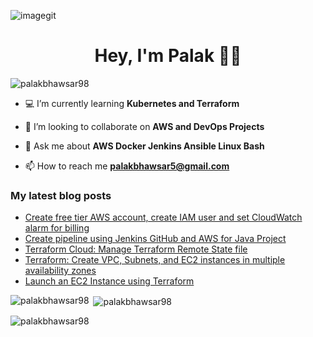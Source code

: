 ![imagegit](https://user-images.githubusercontent.com/69889600/193552218-0ebf9961-fe69-45bd-98bc-c29771758f59.png)

<h1 align="center">Hey, I'm Palak 👩‍💻</h1>

<p align="left"> <img src="https://komarev.com/ghpvc/?username=palakbhawsar98&label=Profile%20views&color=0e75b6&style=flat" alt="palakbhawsar98" /> </p>

- 💻 I’m currently learning **Kubernetes and Terraform**

- 🤩 I’m looking to collaborate on **AWS and DevOps Projects**

- 💬 Ask me about **AWS Docker Jenkins Ansible Linux Bash**

- 📫 How to reach me **palakbhawsar5@gmail.com**


### My latest blog posts
<!-- BLOG-POST-LIST:START -->
- [Create free tier AWS account, create IAM user and set CloudWatch alarm for billing](https://palak-bhawsar.hashnode.dev/create-free-tier-aws-account-create-iam-user-and-set-cloudwatch-alarm-for-billing)
- [Create pipeline using Jenkins GitHub and AWS for Java Project](https://palak-bhawsar.hashnode.dev/create-pipeline-using-jenkins-github-and-aws-for-java-project)
- [Terraform Cloud: Manage Terraform Remote State file](https://palak-bhawsar.hashnode.dev/terraform-cloud-manage-terraform-remote-state-file)
- [Terraform: Create VPC, Subnets, and EC2 instances in multiple availability zones](https://palak-bhawsar.hashnode.dev/terraform-create-vpc-subnets-and-ec2-instances-in-multiple-availability-zones)
- [Launch an EC2 Instance using Terraform](https://palak-bhawsar.hashnode.dev/launch-an-ec2-instance-using-terraform)
<!-- BLOG-POST-LIST:END -->

<p><img align="left" src="https://github-readme-stats.vercel.app/api/top-langs?username=palakbhawsar98&show_icons=true&locale=en&layout=compact" alt="palakbhawsar98" /></p>

<p>&nbsp;<img align="center" src="https://github-readme-stats.vercel.app/api?username=palakbhawsar98&show_icons=true&locale=en" alt="palakbhawsar98" /></p>

<p><img align="center" src="https://github-readme-streak-stats.herokuapp.com/?user=palakbhawsar98&" alt="palakbhawsar98" /></p>
